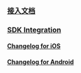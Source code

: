 ### [接入文档](/README-CN.md)

### [SDK Integration](/README-EN.md)



#### [Changelog for iOS](https://github.com/zplayads/PlayableAdsDemo-iOS)

#### [Changelog for Android](https://github.com/zplayads/PlayableAdsDemo-android)
